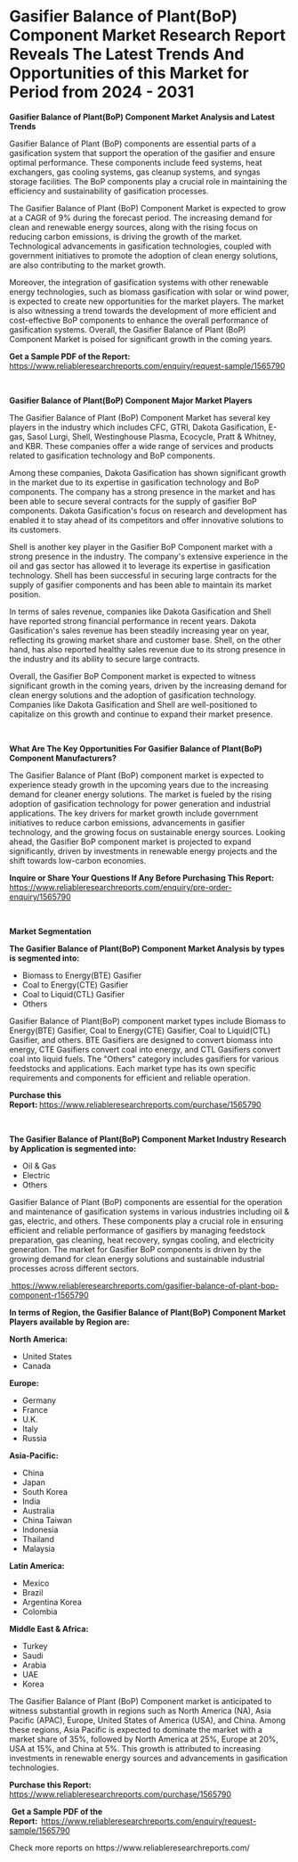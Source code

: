 <p><h1>Gasifier Balance of Plant(BoP) Component Market Research Report Reveals The Latest Trends And Opportunities of this Market for Period from 2024 - 2031</h1></p><p><strong>Gasifier Balance of Plant(BoP) Component Market Analysis and Latest Trends</strong></p>
<p><p>Gasifier Balance of Plant (BoP) components are essential parts of a gasification system that support the operation of the gasifier and ensure optimal performance. These components include feed systems, heat exchangers, gas cooling systems, gas cleanup systems, and syngas storage facilities. The BoP components play a crucial role in maintaining the efficiency and sustainability of gasification processes.</p><p>The Gasifier Balance of Plant (BoP) Component Market is expected to grow at a CAGR of 9% during the forecast period. The increasing demand for clean and renewable energy sources, along with the rising focus on reducing carbon emissions, is driving the growth of the market. Technological advancements in gasification technologies, coupled with government initiatives to promote the adoption of clean energy solutions, are also contributing to the market growth.</p><p>Moreover, the integration of gasification systems with other renewable energy technologies, such as biomass gasification with solar or wind power, is expected to create new opportunities for the market players. The market is also witnessing a trend towards the development of more efficient and cost-effective BoP components to enhance the overall performance of gasification systems. Overall, the Gasifier Balance of Plant (BoP) Component Market is poised for significant growth in the coming years.</p></p>
<p><strong>Get a Sample PDF of the Report:&nbsp;</strong> <a href="https://www.reliableresearchreports.com/enquiry/request-sample/1565790">https://www.reliableresearchreports.com/enquiry/request-sample/1565790</a></p>
<p>&nbsp;</p>
<p><strong>Gasifier Balance of Plant(BoP) Component Major Market Players</strong></p>
<p><p>The Gasifier Balance of Plant (BoP) Component Market has several key players in the industry which includes CFC, GTRI, Dakota Gasification, E-gas, Sasol Lurgi, Shell, Westinghouse Plasma, Ecocycle, Pratt & Whitney, and KBR. These companies offer a wide range of services and products related to gasification technology and BoP components.</p><p>Among these companies, Dakota Gasification has shown significant growth in the market due to its expertise in gasification technology and BoP components. The company has a strong presence in the market and has been able to secure several contracts for the supply of gasifier BoP components. Dakota Gasification's focus on research and development has enabled it to stay ahead of its competitors and offer innovative solutions to its customers.</p><p>Shell is another key player in the Gasifier BoP Component market with a strong presence in the industry. The company's extensive experience in the oil and gas sector has allowed it to leverage its expertise in gasification technology. Shell has been successful in securing large contracts for the supply of gasifier components and has been able to maintain its market position.</p><p>In terms of sales revenue, companies like Dakota Gasification and Shell have reported strong financial performance in recent years. Dakota Gasification's sales revenue has been steadily increasing year on year, reflecting its growing market share and customer base. Shell, on the other hand, has also reported healthy sales revenue due to its strong presence in the industry and its ability to secure large contracts.</p><p>Overall, the Gasifier BoP Component market is expected to witness significant growth in the coming years, driven by the increasing demand for clean energy solutions and the adoption of gasification technology. Companies like Dakota Gasification and Shell are well-positioned to capitalize on this growth and continue to expand their market presence.</p></p>
<p>&nbsp;</p>
<p><strong>What Are The Key Opportunities For Gasifier Balance of Plant(BoP) Component Manufacturers?</strong></p>
<p><p>The Gasifier Balance of Plant (BoP) component market is expected to experience steady growth in the upcoming years due to the increasing demand for cleaner energy solutions. The market is fueled by the rising adoption of gasification technology for power generation and industrial applications. The key drivers for market growth include government initiatives to reduce carbon emissions, advancements in gasifier technology, and the growing focus on sustainable energy sources. Looking ahead, the Gasifier BoP component market is projected to expand significantly, driven by investments in renewable energy projects and the shift towards low-carbon economies.</p></p>
<p><strong>Inquire or Share Your Questions If Any Before Purchasing This Report:</strong> <a href="https://www.reliableresearchreports.com/enquiry/pre-order-enquiry/1565790">https://www.reliableresearchreports.com/enquiry/pre-order-enquiry/1565790</a></p>
<p>&nbsp;</p>
<p><strong>Market Segmentation</strong></p>
<p><strong>The Gasifier Balance of Plant(BoP) Component Market Analysis by types is segmented into:</strong></p>
<p><ul><li>Biomass to Energy(BTE) Gasifier</li><li>Coal to Energy(CTE) Gasifier</li><li>Coal to Liquid(CTL) Gasifier</li><li>Others</li></ul></p>
<p><p>Gasifier Balance of Plant(BoP) component market types include Biomass to Energy(BTE) Gasifier, Coal to Energy(CTE) Gasifier, Coal to Liquid(CTL) Gasifier, and others. BTE Gasifiers are designed to convert biomass into energy, CTE Gasifiers convert coal into energy, and CTL Gasifiers convert coal into liquid fuels. The "Others" category includes gasifiers for various feedstocks and applications. Each market type has its own specific requirements and components for efficient and reliable operation.</p></p>
<p><strong>Purchase this Report:&nbsp;</strong><a href="https://www.reliableresearchreports.com/purchase/1565790">https://www.reliableresearchreports.com/purchase/1565790</a></p>
<p>&nbsp;</p>
<p><strong>The Gasifier Balance of Plant(BoP) Component Market Industry Research by Application is segmented into:</strong></p>
<p><ul><li>Oil & Gas</li><li>Electric</li><li>Others</li></ul></p>
<p><p>Gasifier Balance of Plant (BoP) components are essential for the operation and maintenance of gasification systems in various industries including oil & gas, electric, and others. These components play a crucial role in ensuring efficient and reliable performance of gasifiers by managing feedstock preparation, gas cleaning, heat recovery, syngas cooling, and electricity generation. The market for Gasifier BoP components is driven by the growing demand for clean energy solutions and sustainable industrial processes across different sectors.</p></p>
<p><a href="https://www.reliableresearchreports.com/gasifier-balance-of-plant-bop-component-r1565790">&nbsp;https://www.reliableresearchreports.com/gasifier-balance-of-plant-bop-component-r1565790</a></p>
<p><strong>In terms of Region, the Gasifier Balance of Plant(BoP) Component Market Players available by Region are:</strong></p>
<p>
    <p> <strong> North America: </strong>
        <ul>
            <li>United States</li>
            <li>Canada</li>
        </ul>
        </p> 
    <p> <strong> Europe: </strong>
        <ul>
            <li>Germany</li>
            <li>France</li>
            <li>U.K.</li>
            <li>Italy</li>
            <li>Russia</li>
        </ul>
        </p> 
    <p> <strong> Asia-Pacific: </strong>
        <ul>
            <li>China</li>
            <li>Japan</li>
            <li>South Korea</li>
            <li>India</li>
            <li>Australia</li>
            <li>China Taiwan</li>
            <li>Indonesia</li>
            <li>Thailand</li>
            <li>Malaysia</li>
        </ul>
        </p> 
    <p> <strong> Latin America: </strong>
        <ul>
            <li>Mexico</li>
            <li>Brazil</li>
            <li>Argentina Korea</li>
            <li>Colombia</li>
        </ul>
        </p> 
    <p> <strong> Middle East & Africa: </strong>
        <ul>
            <li>Turkey</li>
            <li>Saudi</li>
            <li>Arabia</li>
            <li>UAE</li>
            <li>Korea</li>
        </ul>
    </p>
    </p>
<p><p>The Gasifier Balance of Plant (BoP) Component market is anticipated to witness substantial growth in regions such as North America (NA), Asia Pacific (APAC), Europe, United States of America (USA), and China. Among these regions, Asia Pacific is expected to dominate the market with a market share of 35%, followed by North America at 25%, Europe at 20%, USA at 15%, and China at 5%. This growth is attributed to increasing investments in renewable energy sources and advancements in gasification technologies.</p></p>
<p><strong>Purchase this Report: </strong><a href="https://www.reliableresearchreports.com/purchase/1565790">https://www.reliableresearchreports.com/purchase/1565790</a></p>
<p>&nbsp;<strong>Get a Sample PDF of the Report:&nbsp;&nbsp;</strong><a href="https://www.reliableresearchreports.com/enquiry/request-sample/1565790">https://www.reliableresearchreports.com/enquiry/request-sample/1565790</a></p>
<p><strong></strong></p>
<p>Check more reports on https://www.reliableresearchreports.com/</p>